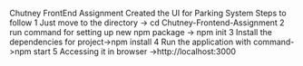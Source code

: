 Chutney FrontEnd Assignment
Created the UI for Parking System
Steps to follow
1 Just move to the directory -> cd Chutney-Frontend-Assignment
2 run command  for setting up new npm package -> npm init
3 Install the dependencies for project->npm install
4 Run the application with command->npm start
5 Accessing it in browser ->http://localhost:3000

